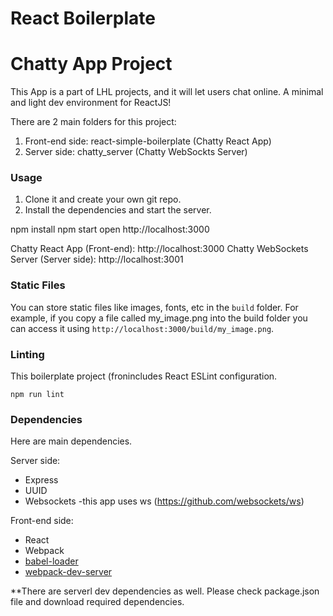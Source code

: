React Boilerplate
============
# Chatty App Project

This App is a part of LHL projects, and it will let users chat online.
A minimal and light dev environment for ReactJS!

There are 2 main folders for this project:
1. Front-end side: react-simple-boilerplate (Chatty React App)
2. Server side: chatty_server (Chatty WebSockts Server)

### Usage

1. Clone it and create your own git repo.
2. Install the dependencies and start the server.

npm install
npm start
open http://localhost:3000

Chatty React App (Front-end): http://localhost:3000
Chatty WebSockets Server (Server side): http://localhost:3001

### Static Files

You can store static files like images, fonts, etc in the `build` folder.
For example, if you copy a file called my_image.png into the build folder you can access it using `http://localhost:3000/build/my_image.png`.

### Linting

This boilerplate project (fronincludes React ESLint configuration.

```
npm run lint
```

### Dependencies
Here are main dependencies.

Server side:
* Express
* UUID
* Websockets -this app uses ws (https://github.com/websockets/ws)

Front-end side:
* React
* Webpack
* [babel-loader](https://github.com/babel/babel-loader)
* [webpack-dev-server](https://github.com/webpack/webpack-dev-server)

**There are serverl dev dependencies as well. Please check package.json file and download required dependencies.
